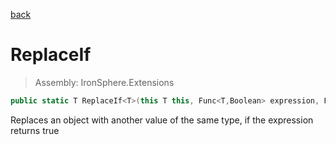 ﻿

[back](/IronSphere.Extensions/types/GenericExtension)

# ReplaceIf

> Assembly: IronSphere.Extensions

```csharp
public static T ReplaceIf<T>(this T this, Func<T,Boolean> expression, Func<T,T> output);
```

Replaces an object with another value of the same type, if the expression returns true

 